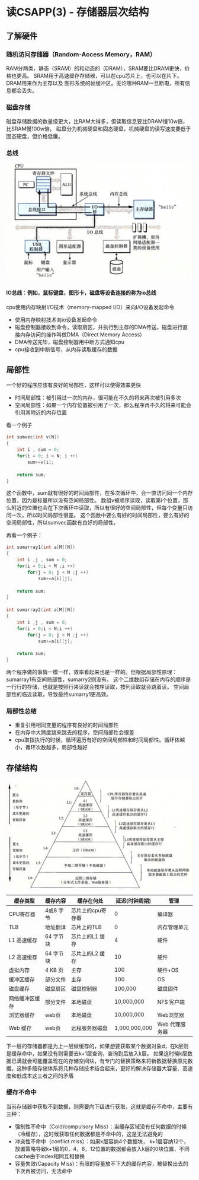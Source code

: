 # 读CSAPP(3) - 存储器层次结构


## 了解硬件
### 随机访问存储器（Random-Access Memory，RAM）
RAM分两类，静态（SRAM）的和动态的（DRAM），SRAM要比DRAM更快，价格也更高。
SRAM用于高速缓存存储器，可以在cpu芯片上，也可以在片下。DRAM用来作为主存以及
图形系统的帧缓冲区。无论哪种RAM一旦断电，所有信息都会丢失。

### 磁盘存储
磁盘存储数据的数量级更大，比RAM大得多，但读取信息要比DRAM慢10w倍，比SRAM慢100w倍。
磁盘分为机械硬盘和固态硬盘，机械硬盘的读写速度要低于固态硬盘，但价格低廉。

### 总线

![image](../../../img/csapp-bus.png)

#### IO总线：例如，鼠标键盘，图形卡，磁盘等设备连接的称为io总线

cpu使用内存映射I/O技术（memory-mapped I/O）来向I/O设备发起命令

- 使用内存映射技术向io设备发起命令
- 磁盘控制器接收到命令，读取扇区，并执行到主存的DMA传送，磁盘进行直接内存访问的操作叫做DMA（Direct Memory Access）
- DMA传送完毕，磁盘控制器用中断方式通知cpu
- cpu接收到中断信号，从内存读取缓存的数据

## 局部性
一个好的程序应该有良好的局部性，这样可以使得效率更快

- 时间局部性：被引用过一次的内存，很可能在不久的将来再次被引用多次
- 空间局部性：如果一个内存位置被引用了一次，那么程序再不久的将来可能会引用其附近的内存位置

看一个例子
```c
int sumvec(int v[N])
{
    int i , sum = 0;
    for(i = 0; i < N; i ++)
        sum+=v[i];
    
    return sum;
}
```
这个函数中，sum就有很好的时间局部性，在多次循环中，会一直访问同一个内存位置，因为是标量所以没有空间局部性。
数组v被顺序读取，读取第i个位置，那么附近的位置也会在下次循环中读取，所以有很好的空间局部性，但每个变量只访问一次，所以时间局部性很差。
这个函数中要么有好的时间局部性，要么有好的空间局部性，所以sumvec函数有良好的局部性。

再看一个例子：
```c
int sumarray1(int a[M][N])
{
    int i ,j , sum = 0;
    for(i = 0;i < M ;i ++)
        for(j = 0; j < N ;j ++)
            sum+=a[i][j];
    
    return sum;
}

int sumarray2(int a[M][N])
{
    int i ,j , sum = 0;
    for(i = 0;i < N;i ++)
        for(j = 0; j < M ;j ++)
            sum+=a[i][j];

    return sum;
}

```
两个程序做的事情一模一样，效率看起来也是一样的。但根据局部性原理：
sumarray1有空间局部性，sumarry2则没有。
这个二维数组存储在内存的顺序是一行行的存储，也就是按照行来读就会按序读取，按列读取就会跳着读。
空间局部性的临近读取，导致最终sumarry1更高效。

### 局部性总结
- 重复引用相同变量的程序有良好的时间局部性
- 在内存中大跨度跳来跳去的程序，空间局部性会很差
- cpu取指执行的时候，循环遍历有好的空间局部性和时间局部性。循环体越小，循环次数越多，局部性越好


## 存储结构
![image](../../../img/csapp-store.png)

| 缓存类型       | 缓存内容  | 缓存在何处        | 延迟(时钟周期) | 管理           |
| -------------- | --------- | ----------------- | -------------- | -------------- |
| CPU寄存器      | 4或8 字节 | 芯片上的cpu寄存器 | 0              | 编译器         |
| TLB            | 地址翻译  | 芯片上的TLB       | 0              | 内存管理单元   |
| L1 高速缓存    | 64 字节块 | 芯片上的L1 缓存   | 4              | 硬件           |
| L2 高速缓存    | 64 字节块 | 芯片上的L2 缓存   | 10             | 硬件           |
| 虚拟内存       | 4 KB 页   | 主存              | 100            | 硬件+OS        |
| 缓冲区缓存     | 部分文件  | 主存              | 100            | OS             |
| 磁盘缓存       | 磁盘扇区  | 磁盘控制器        | 100,000        | 磁盘固件       |
| 网络缓冲区缓存 | 部分文件  | 本地磁盘          | 10,000,000     | NFS 客户端     |
| 浏览器缓存     | web页     | 本地磁盘          | 10,000,000     | Web浏览器      |
| Web 缓存       | web页     | 远程服务器磁盘    | 1,000,000,000  | Web 代理服务器 |


下一层的存储器都是为上一层做缓存的，如果想要获取某个数据对象d，在k层则是缓存命中，如果没有则需要去k+1层查询，查询到后放入k层。
如果这时候k层数据已满就会可能覆盖现在的存储空间块，有专门的替换策略来将新数据替换原先数据。这种多级存储体系将几种存储技术结合起来，更好的解决存储器大容量、高速度和低成本这三者之间的矛盾

### 缓存不命中
当前存储器中获取不到数据，则需要向下级进行获取，这就是缓存不命中，主要有三种：

- 强制性不命中（Cold/compulsory Miss）：当缓存区域没有任何数据的时候（冷缓存），这时候获取任何数据都是不命中的，这是无法避免的
- 冲突性不命中（conflict miss）：如果k层容纳4个数据块， k+1层容纳12个，放置策略导致k+1层的0，4，8，12位置的数据都会放入k层的0块位置，不同cache由于index相同互相替换
- 容量失效(Capacity Miss)：有限的容量放不下大的缓存内容，被替换出去的下次再被访问，无法命中
